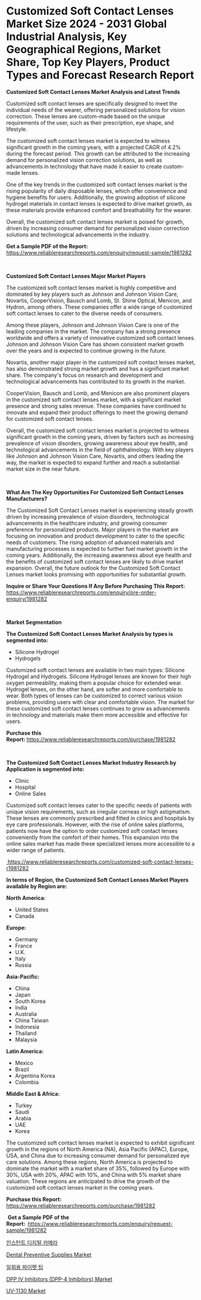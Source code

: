 <p><h1>Customized Soft Contact Lenses Market Size 2024 - 2031 Global Industrial Analysis, Key Geographical Regions, Market Share, Top Key Players, Product Types and Forecast Research Report</h1></p><p><strong>Customized Soft Contact Lenses Market Analysis and Latest Trends</strong></p>
<p><p>Customized soft contact lenses are specifically designed to meet the individual needs of the wearer, offering personalized solutions for vision correction. These lenses are custom-made based on the unique requirements of the user, such as their prescription, eye shape, and lifestyle.</p><p>The customized soft contact lenses market is expected to witness significant growth in the coming years, with a projected CAGR of 4.2% during the forecast period. This growth can be attributed to the increasing demand for personalized vision correction solutions, as well as advancements in technology that have made it easier to create custom-made lenses.</p><p>One of the key trends in the customized soft contact lenses market is the rising popularity of daily disposable lenses, which offer convenience and hygiene benefits for users. Additionally, the growing adoption of silicone hydrogel materials in contact lenses is expected to drive market growth, as these materials provide enhanced comfort and breathability for the wearer.</p><p>Overall, the customized soft contact lenses market is poised for growth, driven by increasing consumer demand for personalized vision correction solutions and technological advancements in the industry.</p></p>
<p><strong>Get a Sample PDF of the Report:&nbsp;</strong> <a href="https://www.reliableresearchreports.com/enquiry/request-sample/1981282">https://www.reliableresearchreports.com/enquiry/request-sample/1981282</a></p>
<p>&nbsp;</p>
<p><strong>Customized Soft Contact Lenses Major Market Players</strong></p>
<p><p>The customized soft contact lenses market is highly competitive and dominated by key players such as Johnson and Johnson Vision Care, Novartis, CooperVision, Bausch and Lomb, St. Shine Optical, Menicon, and Hydron, among others. These companies offer a wide range of customized soft contact lenses to cater to the diverse needs of consumers.</p><p>Among these players, Johnson and Johnson Vision Care is one of the leading companies in the market. The company has a strong presence worldwide and offers a variety of innovative customized soft contact lenses. Johnson and Johnson Vision Care has shown consistent market growth over the years and is expected to continue growing in the future.</p><p>Novartis, another major player in the customized soft contact lenses market, has also demonstrated strong market growth and has a significant market share. The company's focus on research and development and technological advancements has contributed to its growth in the market.</p><p>CooperVision, Bausch and Lomb, and Menicon are also prominent players in the customized soft contact lenses market, with a significant market presence and strong sales revenue. These companies have continued to innovate and expand their product offerings to meet the growing demand for customized soft contact lenses.</p><p>Overall, the customized soft contact lenses market is projected to witness significant growth in the coming years, driven by factors such as increasing prevalence of vision disorders, growing awareness about eye health, and technological advancements in the field of ophthalmology. With key players like Johnson and Johnson Vision Care, Novartis, and others leading the way, the market is expected to expand further and reach a substantial market size in the near future.</p></p>
<p>&nbsp;</p>
<p><strong>What Are The Key Opportunities For Customized Soft Contact Lenses Manufacturers?</strong></p>
<p><p>The Customized Soft Contact Lenses market is experiencing steady growth driven by increasing prevalence of vision disorders, technological advancements in the healthcare industry, and growing consumer preference for personalized products. Major players in the market are focusing on innovation and product development to cater to the specific needs of customers. The rising adoption of advanced materials and manufacturing processes is expected to further fuel market growth in the coming years. Additionally, the increasing awareness about eye health and the benefits of customized soft contact lenses are likely to drive market expansion. Overall, the future outlook for the Customized Soft Contact Lenses market looks promising with opportunities for substantial growth.</p></p>
<p><strong>Inquire or Share Your Questions If Any Before Purchasing This Report:</strong> <a href="https://www.reliableresearchreports.com/enquiry/pre-order-enquiry/1981282">https://www.reliableresearchreports.com/enquiry/pre-order-enquiry/1981282</a></p>
<p>&nbsp;</p>
<p><strong>Market Segmentation</strong></p>
<p><strong>The Customized Soft Contact Lenses Market Analysis by types is segmented into:</strong></p>
<p><ul><li>Silicone Hydrogel</li><li>Hydrogels</li></ul></p>
<p><p>Customized soft contact lenses are available in two main types: Silicone Hydrogel and Hydrogels. Silicone Hydrogel lenses are known for their high oxygen permeability, making them a popular choice for extended wear. Hydrogel lenses, on the other hand, are softer and more comfortable to wear. Both types of lenses can be customized to correct various vision problems, providing users with clear and comfortable vision. The market for these customized soft contact lenses continues to grow as advancements in technology and materials make them more accessible and effective for users.</p></p>
<p><strong>Purchase this Report:&nbsp;</strong><a href="https://www.reliableresearchreports.com/purchase/1981282">https://www.reliableresearchreports.com/purchase/1981282</a></p>
<p>&nbsp;</p>
<p><strong>The Customized Soft Contact Lenses Market Industry Research by Application is segmented into:</strong></p>
<p><ul><li>Clinic</li><li>Hospital</li><li>Online Sales</li></ul></p>
<p><p>Customized soft contact lenses cater to the specific needs of patients with unique vision requirements, such as irregular corneas or high astigmatism. These lenses are commonly prescribed and fitted in clinics and hospitals by eye care professionals. However, with the rise of online sales platforms, patients now have the option to order customized soft contact lenses conveniently from the comfort of their homes. This expansion into the online sales market has made these specialized lenses more accessible to a wider range of patients.</p></p>
<p><a href="https://www.reliableresearchreports.com/customized-soft-contact-lenses-r1981282">&nbsp;https://www.reliableresearchreports.com/customized-soft-contact-lenses-r1981282</a></p>
<p><strong>In terms of Region, the Customized Soft Contact Lenses Market Players available by Region are:</strong></p>
<p>
    <p> <strong> North America: </strong>
        <ul>
            <li>United States</li>
            <li>Canada</li>
        </ul>
        </p> 
    <p> <strong> Europe: </strong>
        <ul>
            <li>Germany</li>
            <li>France</li>
            <li>U.K.</li>
            <li>Italy</li>
            <li>Russia</li>
        </ul>
        </p> 
    <p> <strong> Asia-Pacific: </strong>
        <ul>
            <li>China</li>
            <li>Japan</li>
            <li>South Korea</li>
            <li>India</li>
            <li>Australia</li>
            <li>China Taiwan</li>
            <li>Indonesia</li>
            <li>Thailand</li>
            <li>Malaysia</li>
        </ul>
        </p> 
    <p> <strong> Latin America: </strong>
        <ul>
            <li>Mexico</li>
            <li>Brazil</li>
            <li>Argentina Korea</li>
            <li>Colombia</li>
        </ul>
        </p> 
    <p> <strong> Middle East & Africa: </strong>
        <ul>
            <li>Turkey</li>
            <li>Saudi</li>
            <li>Arabia</li>
            <li>UAE</li>
            <li>Korea</li>
        </ul>
    </p>
    </p>
<p><p>The customized soft contact lenses market is expected to exhibit significant growth in the regions of North America (NA), Asia Pacific (APAC), Europe, USA, and China due to increasing consumer demand for personalized eye care solutions. Among these regions, North America is projected to dominate the market with a market share of 35%, followed by Europe with 30%, USA with 20%, APAC with 10%, and China with 5% market share valuation. These regions are anticipated to drive the growth of the customized soft contact lenses market in the coming years.</p></p>
<p><strong>Purchase this Report: </strong><a href="https://www.reliableresearchreports.com/purchase/1981282">https://www.reliableresearchreports.com/purchase/1981282</a></p>
<p>&nbsp;<strong>Get a Sample PDF of the Report:&nbsp;&nbsp;</strong><a href="https://www.reliableresearchreports.com/enquiry/request-sample/1981282">https://www.reliableresearchreports.com/enquiry/request-sample/1981282</a></p>
<p><strong></strong></p>
<p><p><a href="https://github.com/RichardLueilwitz787/Market-Research-Report-List-1/blob/main/992947757873.md">인스턴트 디지털 카메라</a></p><p><a href="https://github.com/JermaineCrona2023/Market-Research-Report-List-1/blob/main/dental-preventive-supplies-market.md">Dental Preventive Supplies Market</a></p><p><a href="https://github.com/fredrickeglers/Market-Research-Report-List-2/blob/main/624023757872.md">일회용 파이펫 팁</a></p><p><a href="https://github.com/Chiragrp22/Market-Research-Report-List-4/blob/main/dpp-iv-inhibitors-dpp-4-inhibitors-market.md">DPP IV Inhibitors (DPP-4 Inhibitors) Market</a></p><p><a href="https://issuu.com/reportprime-2/docs/uv-1130-market-size-2030.pptx">UV-1130 Market</a></p></p>